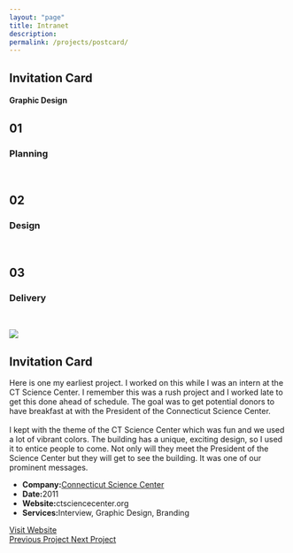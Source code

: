 ```yaml
---
layout: "page"
title: Intranet
description:
permalink: /projects/postcard/
---
```


<style>
      .new-paragraph {
            width: 457px;
      }
      @media only screen and (max-width: 475px) {
            .new-paragraph { 
                  width: 370px;
            }
            .remove-margin-top {
                  margin-top: -200px;
            }
      }
</style>

<section class="page-title parallax-section">
   <div class="row-parallax-bg">
      <div class="parallax-wrapper" style="transform: translate3d(0px, 0px, 0px);">
         <div class="parallax-bg" style="background-image: url('{{site.baseurl}}/assets/images/csc-breakfast.jpg');">
         </div>
      </div>
      <div class="parallax-overlay"></div>
   </div>
   <div class="centrize">
      <div class="v-center">
         <div class="container">
            <div class="row">
               <div class="col-md-8 col-md-offset-2">
                  <div class="title text-center">
                     <h1>Invitation Card</h1>
                     <h4>
                        Graphic Design
                     </h4>
                  </div>
               </div>
            </div>
         </div>
      </div>
   </div>
</section>
<section>
   <div class="container">
      <div class="row">
         <div class="col-sm-4">
            <div class="number-box">
               <div class="number-wrap">
                  <h2>01</h2>
               </div>
               <div class="number-box-content">
                  <h3>Planning</h3>
                  <p>&nbsp;</p>
               </div>
            </div>
         </div>
         <div class="col-sm-4">
            <div class="number-box">
               <div class="number-wrap">
                  <h2>02</h2>
               </div>
               <div class="number-box-content">
                  <h3>Design</h3>
                  <p>&nbsp;</p>
               </div>
            </div>
         </div>
         <div class="col-sm-4">
            <div class="number-box">
               <div class="number-wrap">
                  <h2>03</h2>
               </div>
               <div class="number-box-content">
                  <h3>Delivery</h3>
                  <p>&nbsp;</p>
               </div>
            </div>
         </div>
      </div>
   </div>
</section>
<section>
   <div class="container">
      <div class="row">
         <div class="col-md-7 mb-25">
            <div class="media-video">
               <img class="img-responsive" src="{{site.baseurl}}/assets/images/csc-breakfast.jpg"/>
            </div>
         </div>
         <div class="col-md-4 col-md-offset-1">
            <div class="title">
               <h2 class="mt-0 remove-margin-top">Invitation Card</h2>
            </div>
            <div class="section-content">
               <p>Here is one my earliest project. I worked on this while I was an intern at the CT Science Center. I remember this was a rush project and I worked late to get this done ahead of schedule. The goal was to get potential donors to have breakfast at with the President of the Connecticut Science Center.
                  <br><br>
                  I kept with the theme of the CT Science Center which was fun and we used a lot of vibrant colors. The building has a unique, exciting design, so I used it to entice people to come. Not only will they meet the President of the Science Center but they will get to see the building. It was one of our prominent messages.
               </p>
               <div class="project-info mt-25">
                  <ul>
                     <li>
                        <strong>Company:</strong><a href="https://ctsciencecenter.org" target="_blank">Connecticut Science Center</a>
                     </li>
                     <li>
                        <strong>Date:</strong>2011
                     </li>
                     <li><strong>Website:</strong>ctsciencecenter.org
                     </li>
                     <li>
                        <strong>Services:</strong>Interview, Graphic Design, Branding
                     </li>
                  </ul>
               </div>
               <div class="btn-container mt-25"><a class="btn btn-color btn-block" href="https://ctsciencecenter.org" target="_blank">Visit Website</a>
               </div>
            </div>
         </div>
      </div>
   </div>
</section>
<section class="grey-bg p-0 last-section">
   <div class="container">
      <div class="projects-controller">
         <a class="prev" href="http://patcabrera.com/portfolio/pages/landing-page.html">
            <span>
                  <i class="hc-arrow-round-back"></i> 
                  Previous Project
            </span>
         </a>
         <a class="all" href="http://patcabrera.com/portfolio/index.html">
            <span>
                  <i class="hc-apps"></i>
            </span>
         </a>
         <a class="next" href="http://patcabrera.com/portfolio/pages/fluvaccine.html">
            <span>Next Project
                  <i class="hc-arrow-round-forward"></i>
            </span>
         </a>
      </div>
   </div>
</section>